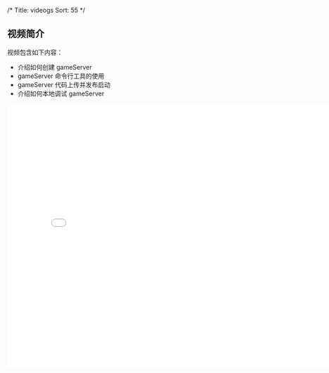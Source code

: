 /*
Title: videogs
Sort: 55
*/
## 视频简介

视频包含如下内容：

- 介绍如何创建 gameServer
- gameServer 命令行工具的使用
- gameServer 代码上传并发布启动
- 介绍如何本地调试 gameServer

<div style="text-align: center">

<iframe st style="width: 800px;height: 600px;" src="//player.bilibili.com/player.html?aid=25356968&cid=43880730&page=1" scrolling="no" border="0" frameborder="no" framespacing="0" allowfullscreen="true"> </iframe>

</div>


